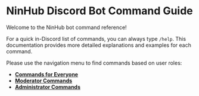 # NinHub Discord Bot Command Guide

Welcome to the NinHub bot command reference! 

For a quick in-Discord list of commands, you can always type `/help`. This documentation provides more detailed explanations and examples for each command.

Please use the navigation menu to find commands based on user roles:

*   **[Commands for Everyone](general.md)**
*   **[Moderator Commands](moderator.md)**
*   **[Administrator Commands](administrator.md)**